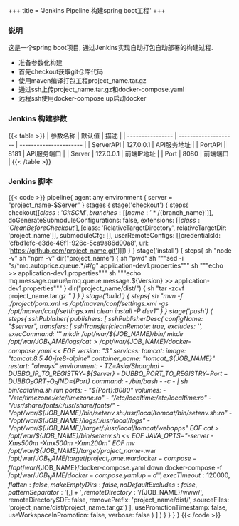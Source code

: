 +++
title = 'Jenkins Pipeline 构建spring boot工程'
+++

### 说明
这是一个spring boot项目, 通过Jenkins实现自动打包自动部署的构建过程.
- 准备参数化构建
- 首先checkout获取git仓库代码
- 使用maven编译打包工程project_name.tar.gz
- 通过ssh上传project_name.tar.gz和docker-compose.yaml
- 远程ssh使用docker-compose up启动docker

### Jenkins 构建参数

{{< table >}}
| 参数名称         | 默认值               | 描述                   |
| ---------------- | -------------------- | ---------------------- |
| ServerAPI        | 127.0.0.1            | API服务地址            |
| PortAPI          | 8181                 | API服务端口            |
| Server           | 127.0.0.1            | 前端IP地址             |
| Port             | 8080                 | 前端端口               |
{{< /table >}}

### Jenkins 脚本
{{< code >}}
pipeline{
    agent any
    environment  {
        server = "project_name-$Server"
    }
    stages {
        stage('checkout') {
            steps{
                checkout([$class: 'GitSCM', branches: [[name: '*/${branch_name}']], doGenerateSubmoduleConfigurations: false, extensions: [[$class: 'CleanBeforeCheckout'],[$class: 'RelativeTargetDirectory', relativeTargetDir: 'project_name']], submoduleCfg: [], userRemoteConfigs: [[credentialsId: 'cfbd1efc-e3de-46f1-926c-5ca9a86d00a8', url: 'https://github.com/project_name.git']]])
            }
        }
        stage('install') {
            steps{
                sh "node -v"
                sh "npm -v"
                dir("project_name") {
                    sh "pwd"
                    sh """sed -i "s/^mq.autoprice.queue.*/#/g" application-dev1.properties"""
                    sh """echo >> application-dev1.properties"""
                    sh """echo mq.message.queue\\=mq.queue.message.${Version} >> application-dev1.properties"""
                }
                dir("project_name/dist/") {
                    sh "tar -zcvf project_name.tar.gz *"
                }
            }
        }
        stage('build') {
            steps{
                sh "mvn -f ./project/pom.xml -s /opt/maven/conf/settings.xml -gs /opt/maven/conf/settings.xml clean install -P dev1"
            }
        }
        stage('push') {
            steps{
                sshPublisher(
                    publishers: [
                        sshPublisherDesc(
                            configName: "$server", 
                            transfers: [
                                sshTransfer(cleanRemote: true, excludes: '', execCommand: '''
mkdir /opt/war/${JOB_NAME}/bin/
mkdir /opt/war/${JOB_NAME}/logs/
cat > /opt/war/${JOB_NAME}/docker-compose.yaml << EOF
version: "3"
services: 
  tomcat:
    image: "tomcat:8.5.40-jre8-alpine"
    container_name: "tomcat_${JOB_NAME}"
    restart: "always"
    environment:
      - TZ=Asia/Shanghai
      - DUBBO_IP_TO_REGISTRY=${Server}
      - DUBBO_PORT_TO_REGISTRY=${Port}
      - DUBBO_PORT_TO_BIND=${Port}
    command: 
      - /bin/bash
      - -c
      - |
        sh bin/catalina.sh run
    ports: 
      - "${Port}:8080"
    volumes: 
      - "/etc/timezone:/etc/timezone:ro"
      - "/etc/localtime:/etc/localtime:ro"
      - "/usr/share/fonts/:/usr/share/fonts/"
      - "/opt/war/${JOB_NAME}/bin/setenv.sh:/usr/local/tomcat/bin/setenv.sh:ro"
      - "/opt/war/${JOB_NAME}/logs/:/usr/local/logs"
      - "/opt/war/${JOB_NAME}/target/:/usr/local/tomcat/webapps"
EOF
cat > /opt/war/${JOB_NAME}/bin/setenv.sh << EOF
JAVA_OPTS="-server -Xms500m -Xmx500m -Xmn200m"
EOF
mv /opt/war/${JOB_NAME}/target/project_name-*.war /opt/war/${JOB_NAME}/target/project_name.war
docker-compose -f /opt/war/${JOB_NAME}/docker-compose.yaml down
docker-compose -f /opt/war/${JOB_NAME}/docker-compose.yaml up -d
''', execTimeout: 120000, flatten: false, makeEmptyDirs: false, noDefaultExcludes: false, patternSeparator: '[, ]+', remoteDirectory: '/${JOB_NAME}/www/', remoteDirectorySDF: false, removePrefix: 'project_name/dist/', sourceFiles: 'project_name/dist/project_name.tar.gz')
                            ], usePromotionTimestamp: false, useWorkspaceInPromotion: false, verbose: false
                        )
                    ]
                )
            }
        }
    }
}
{{< /code >}}